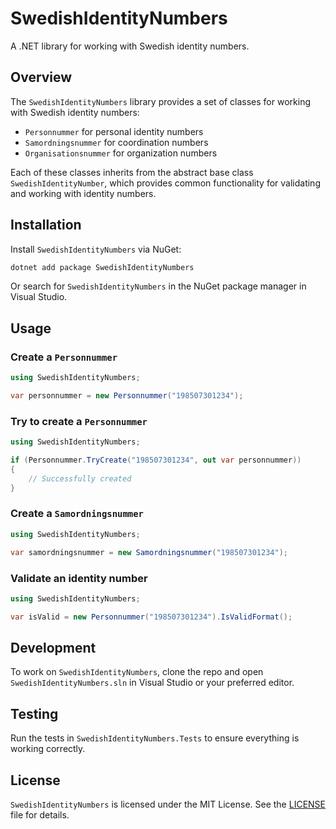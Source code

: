 
# SwedishIdentityNumbers

A .NET library for working with Swedish identity numbers.

## Overview

The `SwedishIdentityNumbers` library provides a set of classes for working with Swedish identity numbers:
- `Personnummer` for personal identity numbers
- `Samordningsnummer` for coordination numbers
- `Organisationsnummer` for organization numbers

Each of these classes inherits from the abstract base class `SwedishIdentityNumber`, which provides common functionality for validating and working with identity numbers.

## Installation

Install `SwedishIdentityNumbers` via NuGet:

```bash
dotnet add package SwedishIdentityNumbers
```

Or search for `SwedishIdentityNumbers` in the NuGet package manager in Visual Studio.

## Usage

### Create a `Personnummer`

```csharp
using SwedishIdentityNumbers;

var personnummer = new Personnummer("198507301234");
```

### Try to create a `Personnummer`

```csharp
using SwedishIdentityNumbers;

if (Personnummer.TryCreate("198507301234", out var personnummer))
{
    // Successfully created
}
```

### Create a `Samordningsnummer`

```csharp
using SwedishIdentityNumbers;

var samordningsnummer = new Samordningsnummer("198507301234");
```

### Validate an identity number

```csharp
using SwedishIdentityNumbers;

var isValid = new Personnummer("198507301234").IsValidFormat();
```

## Development

To work on `SwedishIdentityNumbers`, clone the repo and open `SwedishIdentityNumbers.sln` in Visual Studio or your preferred editor.

## Testing

Run the tests in `SwedishIdentityNumbers.Tests` to ensure everything is working correctly.

## License

`SwedishIdentityNumbers` is licensed under the MIT License. See the [LICENSE](./LICENSE.txt) file for details.
